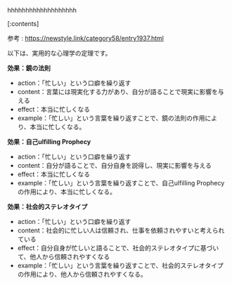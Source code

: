 

hhhhhhhhhhhhhhhhhhh
    
[:contents]

参考 : https://newstyle.link/category58/entry1937.html

以下は、実用的な心理学の定理です。

**効果：鏡の法則**
- action：「忙しい」という口癖を繰り返す
- content：言葉には現実化する力があり、自分が語ることで現実に影響を与える
- effect：本当に忙しくなる
- example：「忙しい」という言葉を繰り返すことで、鏡の法則の作用により、本当に忙しくなる。

**効果：自己ulfilling Prophecy**
- action：「忙しい」という口癖を繰り返す
- content：自分が語ることで、自分自身を説得し、現実に影響を与える
- effect：本当に忙しくなる
- example：「忙しい」という言葉を繰り返すことで、自己ulfilling Prophecyの作用により、本当に忙しくなる。

**効果：社会的ステレオタイプ**
- action：「忙しい」という口癖を繰り返す
- content：社会的に忙しい人は信頼され、仕事を依頼されやすいと考えられている
- effect：自分自身が忙しいと語ることで、社会的ステレオタイプに基づいて、他人から信頼されやすくなる
- example：「忙しい」という言葉を繰り返すことで、社会的ステレオタイプの作用により、他人から信頼されやすくなる。

    